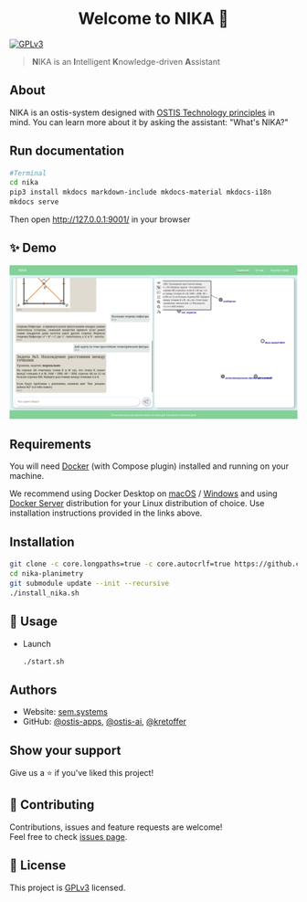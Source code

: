 <h1 align="center">Welcome to NIKA 👋</h1>
<p>
  <a href="https://www.gnu.org/licenses/gpl-3.0.html" target="_blank">
    <img alt="GPLv3" src="https://img.shields.io/badge/License-GPLv3-yellow.svg" />
  </a>
</p>

> **N**IKA is an **I**ntelligent **K**nowledge-driven **A**ssistant

## About
NIKA is an ostis-system designed with [OSTIS Technology principles](https://github.com/ostis-ai) in mind. 
You can learn more about it by asking the assistant: "What's NIKA?"

## Run documentation

```sh
#Terminal
cd nika
pip3 install mkdocs markdown-include mkdocs-material mkdocs-i18n
mkdocs serve
```

Then open http://127.0.0.1:9001/ in your browser

## ✨ Demo
![demo.png](docs/images/demo.png)


## Requirements
You will need [Docker](https://docs.docker.com/) (with Compose plugin) installed and running on your machine. 

We recommend using Docker Desktop on [macOS](https://docs.docker.com/desktop/install/mac-install/) / [Windows](https://docs.docker.com/desktop/install/windows-install/) and using [Docker Server](https://docs.docker.com/engine/install/#server) distribution for your Linux distribution of choice. Use installation instructions provided in the links above.
## Installation

```sh
git clone -c core.longpaths=true -c core.autocrlf=true https://github.com/kretoffer/nika-planimetry.git
cd nika-planimetry
git submodule update --init --recursive
./install_nika.sh
```

## 🚀 Usage
- Launch
  ```sh
  ./start.sh
  ```

## Authors

* Website: [sem.systems](https://sem.systems/)
* GitHub: [@ostis-apps](https://github.com/ostis-apps), [@ostis-ai](https://github.com/ostis-ai), [@kretoffer](https://github.com/kretoffer)

## Show your support

Give us a ⭐️ if you've liked this project!


## 🤝 Contributing

Contributions, issues and feature requests are welcome!<br />Feel free to check [issues page](https://github.com/kretoffer/nika-planimetry/issues). 

## 📝 License

This project is [GPLv3](https://www.gnu.org/licenses/gpl-3.0.html) licensed.
